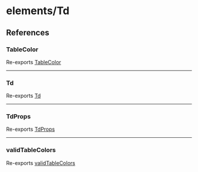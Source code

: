 # elements/Td

## References

### TableColor

Re-exports [TableColor](type-aliases/TableColor.md)

***

### Td

Re-exports [Td](functions/Td.md)

***

### TdProps

Re-exports [TdProps](interfaces/TdProps.md)

***

### validTableColors

Re-exports [validTableColors](variables/validTableColors.md)
